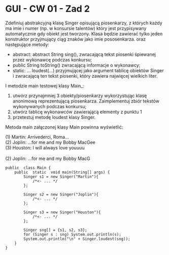 # GUI - CW 01 - Zad 2

Zdefiniuj abstrakcyjną klasę Singer opisującą piosenkarzy, z których każdy ma imie i numer (np. w konsursie talentów) który jest przypisywany automatycznie gdy obiekt jest tworzony. Klasa będzie zawierać tylko jeden konstruktor przyjmujący ciąg znaków jako imie pososenkarza. oraz następujące metody:

-   abstract: abstract String sing(), zwracającą tekst piosenki śpiewanej przez wykonawcę podczas konkursu;
-   public String toString() zwracającą informacje o wykonawcy;
-   static: ... loudest(...) przyjmującej jako argument tablicę obiektów Singer i zwracającą ten tekst piosenki, który zawiera najwięcej wielkich liter.

I metodzie main testowej klasy Main_:

1.  utwórz przynajmniej 3 obiekty/piosenkarzy wykorzystując klasę anonimową reprezentującą piosenkarza. Zaimplementuj zbiór tekstów wykonywanych podczas konkursu;
2.  utwórz tablicę wykonawców zawierającą elementy z punktu 1
3.  przetestuj metodę loudest klasy Singer.

Metoda main załączonej klasy Main powinna wyświetlić:

(1) Martin: Arrivederci, Roma...<br />
(2) Joplin: ...for me and my Bobby MacGee<br />
(3) Houston: I will always love youuuu<br /><br />
(2) Joplin: ...for me and my Bobby MacG

	public  class Main {
		public  static  void main(String[] args) {
			Singer s1 = new Singer("Martin"){
				/*<- ... */
			};

			Singer s2 = new Singer("Joplin"){
				/*<- ... */
			};

			Singer s3 = new Singer("Houston"){
				/*<- ... */
			};

			Singer sng[] = {s1, s2, s3};
			for (Singer s : sng) System.out.println(s);
			System.out.println("\n" + Singer.loudest(sng));
		}
	}